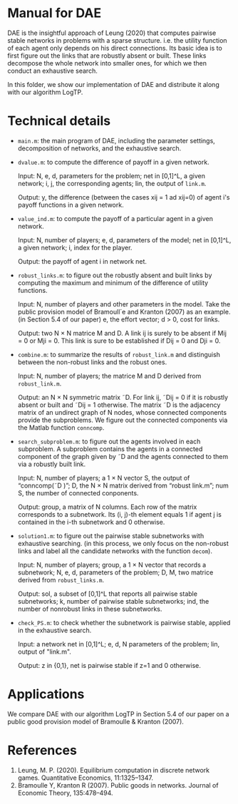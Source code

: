 # Manual for DAE
DAE is the insightful approach of Leung (2020) that computes pairwise stable networks in problems with a sparse structure.
i.e. the utility function of each agent only depends on his direct connections. 
Its basic idea is to first figure out the links that are robustly absent or built. These links decompose the whole network into smaller ones, for which we then conduct an exhaustive search.

In this folder, we show our implementation of DAE and distribute it along with our algorithm LogTP.
# Technical details

- `main.m`: the main program of DAE, including the parameter settings, decomposition
of networks, and the exhaustive search.

- `dvalue.m`: to compute the difference of payoff in a given network.
 
   Input: N, e, d, parameters for the problem; net in [0,1]^L, a given
  network; i, j, the corresponding agents; lin, the output of `link.m`.
  
  Output: y, the difference (between the cases xij = 1 ad xij=0) of agent i's payoff functions in a given network.

- `value_ind.m`: to compute the payoff of a particular agent in a given
 network.

  Input: N, number of players; e, d, parameters of the model; net in
  [0,1]^L, a given network; i, index for the player.
 
  Output: the payoff of agent i in network net.

- `robust_links.m`: to figure out the robustly absent and built links by computing the maximum and minimum of the difference of utility functions.
  
  Input: N, number of players and other parameters in the model. Take the public provision model of Bramoull´e and
  Kranton (2007) as an example. (in Section 5.4 of our paper) e, the effort
  vector; d > 0, cost for links.
  
  Output: two N × N matrice M and D. A link ij is surely to be absent if
  Mij = 0 or Mji = 0. This link is sure to be established if Dij = 0 and Dji = 0.
  
- `combine.m`: to summarize the results of `robust_link.m` and distinguish between
the non-robust links and the robust ones.
  
  Input: N, number of players; the matrice M and D derived from `robust_link.m`.
  
  Output:  an N × N symmetric matrix ˜D. For link ij, ˜Dij = 0 if it is robustly absent
  or built and ˜Dij = 1 otherwise. The matrix ˜D is the
  adjacency matrix of an undirect graph of N nodes, whose connected components provide the
  subproblems. We figure out the connected components via the Matlab function
  `conncomp`.
  
- `search_subproblem.m`: to figure out the agents involved in each subproblem. A
  subproblem contains the agents in a connected component of the graph given by
  ˜D and the agents connected to them via a robustly built link.
  
  Input: N, number of players; a 1 × N vector S, the output of “conncomp(˜D )”; D, the N × N matrix
  derived from “robust link.m”; num S, the number of connected conponents.
  
  Output: group, a matrix of N columns. Each row of the matrix corresponds to
  a subnetwork. Its (i, j)-th element equals 1 if agent j is contained in the i-th
  subnetwork and 0 otherwise.
  
- `solution1.m`: to figure out the pairwise stable subnetworks with exhaustive searching. (in this process, we only focus on the non-robust links and label all the candidate networks with the function `decom`).
  
  Input: N, number of players; group, a 1 × N vector that records a subnetwork; N, e, d, parameters of the problem; D, M, two matrice derived from `robust_links.m`.

  Output: sol, a subset of [0,1]^L that reports all pairwise stable subnetworks;  k, number of pairwise stable subnetworks; ind, the number of nonrobust
 links in these subnetworks.

- `check_PS.m`: to check whether the subnetwork is pairwise stable, applied in the exhaustive search.
  
  Input: a network net in [0,1]^L; e, d, N parameters of the problem;
  lin, output of "link.m".
 
  Output: z in {0,1}, net is pairwise stable if z=1 and 0 otherwise.


# Applications
We compare DAE with our algorithm LogTP in Section 5.4 of our paper on a public good provision model of Bramoulle & Kranton (2007).

# References
1. Leung, M. P. (2020). Equilibrium computation in discrete network games. Quantitative Economics, 11:1325–1347.
2. Bramoulle Y, Kranton R (2007). Public goods in networks. Journal of Economic Theory, 135:478–494.
